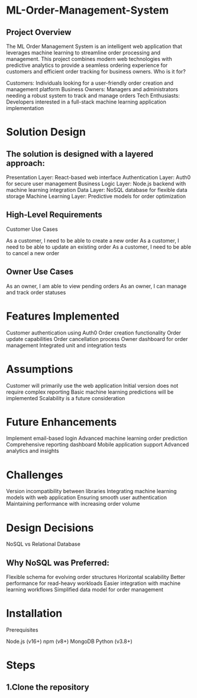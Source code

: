 # ML-Order-Management-System

## Project Overview
The ML Order Management System is an intelligent web application that leverages machine learning to streamline order processing and management. This project combines modern web technologies with predictive analytics to provide a seamless ordering experience for customers and efficient order tracking for business owners.
Who is it for?

Customers: Individuals looking for a user-friendly order creation and management platform
Business Owners: Managers and administrators needing a robust system to track and manage orders
Tech Enthusiasts: Developers interested in a full-stack machine learning application implementation

# Solution Design









## The solution is designed with a layered approach:

Presentation Layer: React-based web interface
Authentication Layer: Auth0 for secure user management
Business Logic Layer: Node.js backend with machine learning integration
Data Layer: NoSQL database for flexible data storage
Machine Learning Layer: Predictive models for order optimization

## High-Level Requirements
Customer Use Cases

As a customer, I need to be able to create a new order
As a customer, I need to be able to update an existing order
As a customer, I need to be able to cancel a new order

## Owner Use Cases

As an owner, I am able to view pending orders
As an owner, I can manage and track order statuses

# Features Implemented

 Customer authentication using Auth0
 Order creation functionality
 Order update capabilities
 Order cancellation process
 Owner dashboard for order management
 Integrated unit and integration tests

# Assumptions

Customer will primarily use the web application
Initial version does not require complex reporting
Basic machine learning predictions will be implemented
Scalability is a future consideration

# Future Enhancements

Implement email-based login
Advanced machine learning order prediction
Comprehensive reporting dashboard
Mobile application support
Advanced analytics and insights

# Challenges

Version incompatibility between libraries
Integrating machine learning models with web application
Ensuring smooth user authentication
Maintaining performance with increasing order volume

# Design Decisions
NoSQL vs Relational Database

## Why NoSQL was Preferred:

Flexible schema for evolving order structures
Horizontal scalability
Better performance for read-heavy workloads
Easier integration with machine learning workflows
Simplified data model for order management

# Installation
Prerequisites

Node.js (v16+)
npm (v8+)
MongoDB
Python (v3.8+)

# Steps

## 1.Clone the repository



